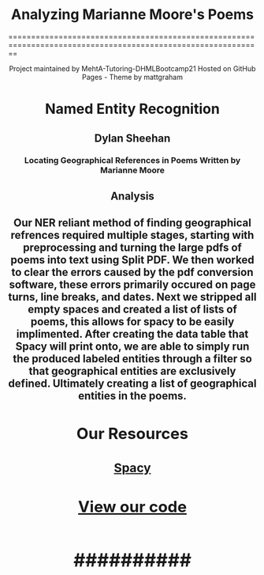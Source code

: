 <!DOCTYPE html>
<html>
<head>
    <meta charset="utf-8">
    <title>Geographical Entity Recognition Web</title>
</head>
<body>
<h1>
    <center>
    Analyzing Marianne Moore's Poems
    </center>
</h1>
<p>
     ==============================================================================================================
<p>
    <center>
        Project maintained by MehtA-Tutoring-DHMLBootcamp21 
        Hosted on GitHub Pages - Theme by mattgraham
    </center>
</p>
<h1>
    <center>
    Named Entity Recognition
    </center>
</h1>
<h2>
    <center>
    Dylan Sheehan
    </center>
</h2>
<h3>
    <center>
    Locating Geographical References in Poems Written by Marianne Moore
    </center>
</h3>
</p>
<h2>
	<center>
    Analysis
    </center>
<h2>
<p>
	<center>
	Our NER reliant method of finding geographical refrences required multiple stages, starting with preprocessing and turning the large pdfs of poems into text using Split PDF. We then worked to clear the errors caused by the pdf conversion software, these errors primarily occured on page turns, line breaks, and dates. Next we stripped all empty spaces and created a list of lists of poems, this allows for spacy to be easily implimented. After creating the data table that Spacy will print onto, we are able to simply run the produced labeled entities through a filter so that geographical entities are exclusively defined. Ultimately creating a list of geographical entities in the poems.
	<center>
<p>
<h2>
    <center>
   Our Resources 
    </center>
</h2>
<h3>
    <center>
  <a href="https://spacy.io//">Spacy</a>
    </center>
</h3>
<h2>
	<center>
    <a href = "https://colab.research.google.com/drive/18lDZ2tztIRm2QcZLktbJCOj58x4qdAMY?usp=sharing" >View our code</a> 
	<center>
<h2>
<h3>
<center>
##########
<center>
<h3>

</body>
</html>
